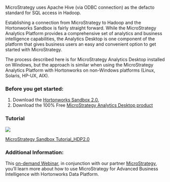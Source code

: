 MicroStrategy uses Apache Hive (via ODBC connection) as the defacto standard for SQL access in Hadoop.

Establishing a connection from MicroStrategy to Hadoop and the Hortonworks Sandbox is fairly straight forward. While the MicroStrategy Analytics Platform provides a comprehensive set of analytics and business intelligence capabilities, the Analytics Desktop is one component of the platform that gives business users an easy and convenient option to get started with MicroStrategy.

The process described here is for MicroStrategy Analytics Desktop installed on Windows, but the approach is similar when using the MicroStrategy Analytics Platform with Hortonworks on non-Windows platforms (Linux, Solaris, HP-UX, AIX).

### Before you get started:


1.  Download the [Hortonworks Sandbox 2.0.](http://hortonworks.com/sandbox)
2.  Download the 100% Free [MicroStrategy Analytics Desktop product](http://www.microstrategy.com/free/desktop)

### Tutorial


![](http://hortonworks.com/wp-content/uploads/2013/11/MicroStrategy_Sandbox_Tutorial_HDP2.0-231x300.jpg)


[MicroStrategy Sandbox Tutorial_HDP2.0](http://hortonworks.com/wp-content/uploads/2013/11/MicroStrategy_Sandbox_Tutorial_HDP2.0.pdf "MicroStrategy Sandbox Tutorial_HDP2.0")





### Additional Information:

This [on-demand Webinar](http://www.youtube.com/watch?v=DT_9vY7GgRY), in conjunction with our partner [MicroStrategy](http://www.microstrategy.com/), you’ll learn more about how to use MicroStrategy for Advanced Business Intelligence with Hortonworks Data Platform.



